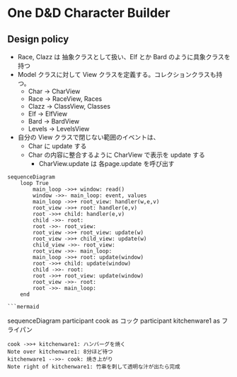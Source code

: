 # One D&D Character Builder

## Design policy

* Race, Clazz は 抽象クラスとして扱い、Elf とか Bard のように具象クラスを持つ
* Model クラスに対して View クラスを定義する。コレクションクラスも持つ。
   * Char -> CharView 
   * Race -> RaceView, Races
   * Clazz -> ClassView, Classes
   * Elf -> ElfView
   * Bard -> BardView
   * Levels -> LevelsView
* 自分の View クラスで閉じない範囲のイベントは、
   * Char に update する
   * Char の内容に整合するように CharView で表示を update する
      * CharView.update は 各page.update を呼び出す

```mermaid
sequenceDiagram
	loop True
		main_loop ->>+ window: read()
		window ->>- main_loop: event, values
		main_loop ->>+ root_view: handler(w,e,v)
		root_view ->>+ root: handler(e,v)
		root ->>+ child: handler(e,v)
		child ->>- root: 
		root ->>- root_view: 
		root_view ->>+ root_view: update(w)
		root_view ->>+ child_view: update(w)
		child_view ->>- root_view: 
		root_view ->>- main_loop: 
		main_loop ->>+ root: update(window)
		root ->>+ child: update(window)
		child ->>- root: 
		root ->>+ root_view: update(window)
		root_view ->>- root: 
		root ->>- main_loop: 
	end
```

    
    ```mermaid
sequenceDiagram
    participant cook as コック
    participant kitchenware1 as フライパン

    cook ->>+ kitchenware1: ハンバーグを焼く
    Note over kitchenware1: 8分ほど待つ
    kitchenware1 -->>- cook: 焼き上がり
    Note right of kitchenware1: 竹串を刺して透明な汁が出たら完成
```